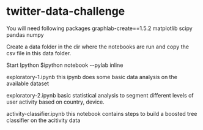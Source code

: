 # twitter-data-challenge

You will need following packages 
graphlab-create==1.5.2
matplotlib
scipy
pandas
numpy

Create a data folder in the dir where the notebooks are run and copy the csv file in this data folder.

Start Ipython
$ipython notebook --pylab inline 

exploratory-1.ipynb
this ipynb does some basic data analysis on the available dataset

exploratory-2.ipynb
basic statistical analysis to segment different levels of user activity based on country, device.

activity-classifier.ipynb
this notebook contains steps to build a boosted tree classifier on the acitivity data